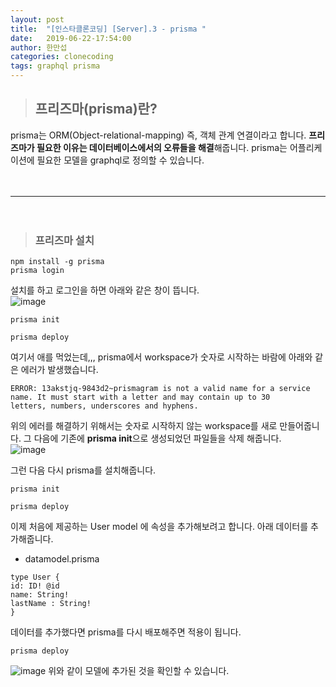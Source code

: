 ```yaml
---
layout: post
title:  "[인스타클론코딩] [Server].3 - prisma "
date:   2019-06-22-17:54:00
author: 한만섭
categories: clonecoding
tags: graphql prisma 
---
```


> ## 프리즈마(prisma)란?

  prisma는 ORM(Object-relational-mapping) 즉, 객체 관계 연결이라고 합니다. **프리즈마가 필요한 이유는 데이터베이스에서의 오류들을 해결**해줍니다. 
  prisma는 어플리케이션에 필요한 모델을 graphql로 정의할 수 있습니다. 
  
　  
   
 ***
 
　  
  
> ### 프리즈마 설치 

  ```
  npm install -g prisma
  prisma login
  ```
  설치를 하고 로그인을 하면 아래와 같은 창이 뜹니다.  
  ![image](https://user-images.githubusercontent.com/46010705/59961858-e24d9600-9518-11e9-9b22-f322677bd49d.png)


  ```
  prisma init
  ```
  
  ```
  prisma deploy
  ```
  
  여기서 애를 먹었는데,,, prisma에서 workspace가 숫자로 시작하는 바람에 아래와 같은 에러가 발생했습니다. 
  ```
  ERROR: 13akstjq-9843d2~prismagram is not a valid name for a service name. It must start with a letter and may contain up to 30      letters, numbers, underscores and hyphens.
  ```
  
  위의 에러를 해결하기 위해서는 숫자로 시작하지 않는 workspace를 새로 만들어줍니다. 그 다음에 기존에 **prisma init**으로 생성되었던 파일들을 
  삭제 해줍니다.  
  ![image](https://user-images.githubusercontent.com/46010705/59962433-57709980-9520-11e9-8a99-4112b6aa58fa.png)
  
  
  그런 다음 다시 prisma를 설치해줍니다.  
  ```
  prisma init
  ```
  
  ```
  prisma deploy
  ```
  
  이제 처음에 제공하는 User model 에 속성을 추가해보려고 합니다. 아래 데이터를 추가해줍니다.  
  
  * datamodel.prisma
  ```
  type User {
  id: ID! @id
  name: String!
  lastName : String!
  }
  ```
  데이터를 추가했다면 prisma를 다시 배포해주면 적용이 됩니다.  
  
  ```
  prisma deploy
  ```
  ![image](https://user-images.githubusercontent.com/46010705/59962465-9868ae00-9520-11e9-83de-bb0a0df1c64f.png)
  위와 같이 모델에 추가된 것을 확인할 수 있습니다. 
  
